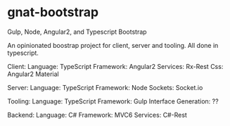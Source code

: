 # gnat-bootstrap
Gulp, Node, Angular2, and Typescript Bootstrap

An opinionated boostrap project for client, server and tooling. All done in typescript.

Client:
Language: TypeScript
Framework: Angular2
Services: Rx-Rest
Css: Angular2 Material

Server:
Language: TypeScript
Framework: Node
Sockets: Socket.io

Tooling:
Language: TypeScript
Framework: Gulp
Interface Generation: ??

Backend:
Language: C#
Framework: MVC6
Services: C#-Rest